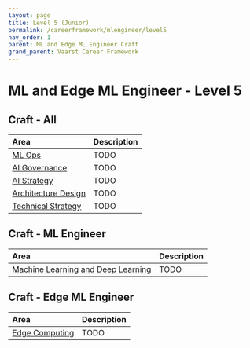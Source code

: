 ```yaml
---
layout: page
title: Level 5 (Junior)
permalink: /careerframework/mlengineer/level5
nav_order: 1
parent: ML and Edge ML Engineer Craft
grand_parent: Vaarst Career Framework
---
```


# ML and Edge ML Engineer - Level 5

## Craft - All

|Area          | Description       |
|:-------------|:------------------|
| [ML Ops](/careerframework/mlengineer#ml-ops) | TODO |
| [AI Governance](/careerframework/mlengineer#ai-governance) | TODO |
| [AI Strategy](/careerframework/mlengineer#ai-strategy) | TODO |
| [Architecture Design](/careerframework/mlengineer#architecture-design) | TODO |
| [Technical Strategy](/careerframework/mlengineer#technical-strategy) | TODO |


## Craft - ML Engineer

|Area          | Description       |
|:-------------|:------------------|
| [Machine Learning and Deep Learning](/careerframework/mlengineer#machine-learning-and-deep-learning) | TODO |

## Craft - Edge ML Engineer

|Area          | Description       |
|:-------------|:------------------|
| [Edge Computing](/careerframework/mlengineer#edge-computing) | TODO |